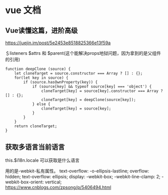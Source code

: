 # vue 文档

## Vue读懂这篇，进阶高级

<https://juejin.im/post/5e2453e8518825366e13f59a>

＄listeners $attrs 和 $parent(这个能解决props地狱问题，因为拿到的是父组件的引用)

```//手写一个深拷贝
function deepClone (source) {
    let cloneTarget = source.constructor === Array ? [] : {};
    for(let key in source) {
        if (source.hasOwnProperty(key)) {
            if (source[key] && typeof source[key] === 'object') {
                cloneTarget[key] = source[key].constructor === Array ? [] : {};
                cloneTarget[key] = deepClone(source[key]);
            } else {
                cloneTarget[key] = source[key];
            }
        }
    }
    return cloneTarget;
}
```

## 获取多语言当前语言

this.$i18n.locale 可以获取是什么语言

用的是-webkit-私有属性。
text-overflow: -o-ellipsis-lastline;
overflow: hidden;
text-overflow: ellipsis;
display: -webkit-box;
-webkit-line-clamp: 2;
-webkit-box-orient: vertical;
https://www.cnblogs.com/zpsong/p/5406494.html